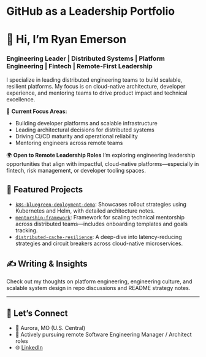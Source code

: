 # GitHub as a Leadership Portfolio
# 👋 Hi, I’m Ryan Emerson  
### Engineering Leader | Distributed Systems | Platform Engineering | Fintech | Remote-First Leadership

I specialize in leading distributed engineering teams to build scalable, resilient platforms. My focus is on cloud-native architecture, developer experience, and mentoring teams to drive product impact and technical excellence.

🧰 **Current Focus Areas:**
- Building developer platforms and scalable infrastructure
- Leading architectural decisions for distributed systems
- Driving CI/CD maturity and operational reliability
- Mentoring engineers across remote teams

🌍 **Open to Remote Leadership Roles**
I’m exploring engineering leadership opportunities that align with impactful, cloud-native platforms—especially in fintech, risk management, or developer tooling spaces.

## 🔧 Featured Projects

- [`k8s-bluegreen-deployment-demo`](https://github.com/your-repo): Showcases rollout strategies using Kubernetes and Helm, with detailed architecture notes.
- [`mentorship-framework`](https://github.com/your-repo): Framework for scaling technical mentorship across distributed teams—includes onboarding templates and goals tracking.
- [`distributed-cache-resilience`](https://github.com/your-repo): A deep-dive into latency-reducing strategies and circuit breakers across cloud-native microservices.

## ✍️ Writing & Insights
Check out my thoughts on platform engineering, engineering culture, and scalable system design in repo discussions and README strategy notes.

---

## 🤝 Let’s Connect
- 📍 Aurora, MO (U.S. Central)
- 💼 Actively pursuing remote Software Engineering Manager / Architect roles
- 🌐 [LinkedIn](https://linkedin.com/in/ryan-f-emerson)  

